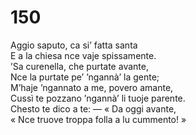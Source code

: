 # 150
  
Aggio saputo, ca si’ fatta santa  
E a la chiesa nce vaje spissamente.  
’Sa curenella, che purtate avante,  
Nce la purtate pe’ ’ngannà’ la gente;  
M’haje ’ngannato a me, povero amante,  
Cussì te pozzano ’ngannà’ li tuoje parente.  
Chesto te dico a te: — « Da oggi avante,  
« Nce truove troppa folla a lu cummento! »
